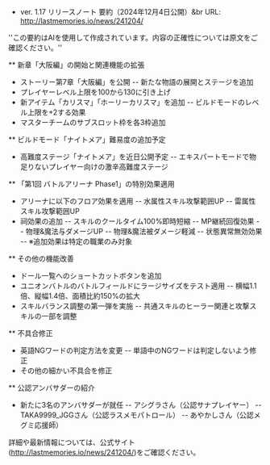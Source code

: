 * ver. 1.17 リリースノート 要約（2024年12月4日公開）&br
URL: http://lastmemories.io/news/241204/

''この要約はAIを使用して作成されています。内容の正確性については原文をご確認ください。''

** 新章「大阪編」の開始と関連機能の拡張
- ストーリー第7章「大阪編」を公開
-- 新たな物語の展開とステージを追加
- プレイヤーレベル上限を100から130に引き上げ
- 新アイテム「カリスマ」「ホーリーカリスマ」を追加
-- ビルドモードのレベル上限を+2する効果
- マスターチームのサブスロット枠を各3枠追加

** ビルドモード「ナイトメア」難易度の追加予定
- 高難度ステージ「ナイトメア」を近日公開予定
-- エキスパートモードで物足りないプレイヤー向けの激辛高難度ステージ

** 「第1回 バトルアリーナ Phase1」の特別効果適用
- アリーナに以下のフロア効果を適用
-- 水属性スキル攻撃範囲UP
-- 雷属性スキル攻撃範囲UP
- 祠効果の追加
-- スキルのクールタイム100%即時短縮
-- MP継続回復効果
-- 物理&魔法与ダメージUP
-- 物理&魔法被ダメージ軽減
-- 状態異常無効効果
-- ※追加効果は特定の職業のみ対象

** その他の機能改善
- ドール一覧へのショートカットボタンを追加
- ユニオンバトルのバトルフィールドにラージサイズをテスト適用
-- 横幅1.1倍、縦幅1.4倍、面積比約150%の拡大
- スキルバランス調整の第一弾を実施
-- 共通スキルのヒーラー関連と攻撃スキルの一部を調整

** 不具合修正
- 英語NGワードの判定方法を変更
-- 単語中のNGワードは判定しないよう修正
- その他の細かい不具合を修正

** 公認アンバサダーの紹介
- 新たに3名のアンバサダーが就任
-- アシグラさん（公認サナプレイヤー）
-- TAKA9999_JGGさん（公認ラスメモパトロール）
-- あやかしさん（公認メグミ応援師）

詳細や最新情報については、公式サイト(http://lastmemories.io/news/241204/)をご確認ください。